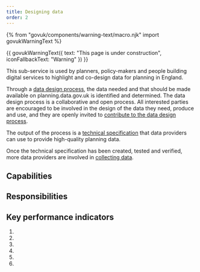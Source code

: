 ```yaml
---
title: Designing data
order: 2
---
```

{% from "govuk/components/warning-text/macro.njk" import govukWarningText %}

{{ govukWarningText({
  text: "This page is under construction",
  iconFallbackText: "Warning"
}) }}

This sub-service is used by planners, policy-makers and people building digital services to highlight and co-design data for planning in England.

Through a [data design process](https://design.planning.data.gov.uk/data-design-process), the data needed and that should be made available on planning.data.gov.uk is identified and determined. The data design process is a collaborative and open process. All interested parties are encouraged to be involved in the design of the data they need, produce and use, and they are openly invited to [contribute to the data design process](https://design.planning.data.gov.uk/how-to-contribute).

The output of the process is a [technical specification](https://digital-land.github.io/data-standards/what-are-technical-specifications) that data providers can use to provide high-quality planning data. 

Once the technical specification has been created, tested and verified, more data providers are involved in [collecting data](/what-we-do/collecting-data/).

## Capabilities

## Responsibilities

## Key performance indicators

1. 
2. 
3. 
4. 
5. 
6. 